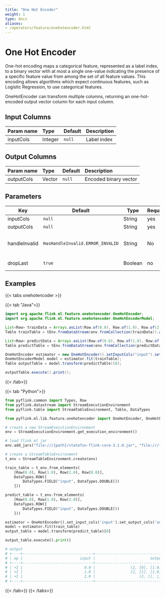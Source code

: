 ```yaml
---
title: "One Hot Encoder"
weight: 1
type: docs
aliases:
- /operators/feature/onehotencoder.html
---
```

<!--
Licensed to the Apache Software Foundation (ASF) under one
or more contributor license agreements.  See the NOTICE file
distributed with this work for additional information
regarding copyright ownership.  The ASF licenses this file
to you under the Apache License, Version 2.0 (the
"License"); you may not use this file except in compliance
with the License.  You may obtain a copy of the License at

  http://www.apache.org/licenses/LICENSE-2.0

Unless required by applicable law or agreed to in writing,
software distributed under the License is distributed on an
"AS IS" BASIS, WITHOUT WARRANTIES OR CONDITIONS OF ANY
KIND, either express or implied.  See the License for the
specific language governing permissions and limitations
under the License.
-->

# One Hot Encoder

One-hot encoding maps a categorical feature, represented as a label index, to a
binary vector with at most a single one-value indicating the presence of a
specific feature value from among the set of all feature values. This encoding
allows algorithms which expect continuous features, such as Logistic Regression,
to use categorical features.

OneHotEncoder can transform multiple columns, returning an one-hot-encoded
output vector column for each input column.

## Input Columns

| Param name | Type    | Default | Description |
| :--------- | :------ | :------ | :---------- |
| inputCols  | Integer | `null`  | Label index |

## Output Columns

| Param name | Type   | Default | Description           |
| :--------- | :----- | :------ | :-------------------- |
| outputCols | Vector | `null`  | Encoded binary vector |

## Parameters

| Key           | Default                          | Type    | Required | Description                                                  |
| ------------- | -------------------------------- | ------- | -------- | ------------------------------------------------------------ |
| inputCols     | `null`                           | String  | yes      | Input column names.                                          |
| outputCols    | `null`                           | String  | yes      | Output column names.                                         |
| handleInvalid | `HasHandleInvalid.ERROR_INVALID` | String  | No       | Strategy to handle invalid entries. Supported values: `HasHandleInvalid.ERROR_INVALID`, `HasHandleInvalid.SKIP_INVALID` |
| dropLast      | `true`                           | Boolean | no       | Whether to drop the last category.                           |

## Examples

{{< tabs onehotencoder >}}

{{< tab "Java">}}
```java
import org.apache.flink.ml.feature.onehotencoder.OneHotEncoder;
import org.apache.flink.ml.feature.onehotencoder.OneHotEncoderModel;

List<Row> trainData = Arrays.asList(Row.of(0.0), Row.of(1.0), Row.of(2.0), Row.of(0.0));
Table trainTable = tEnv.fromDataStream(env.fromCollection(trainData)).as("input");

List<Row> predictData = Arrays.asList(Row.of(0.0), Row.of(1.0), Row.of(2.0));
Table predictTable = tEnv.fromDataStream(env.fromCollection(predictData)).as("input");

OneHotEncoder estimator = new OneHotEncoder().setInputCols("input").setOutputCols("output");
OneHotEncoderModel model = estimator.fit(trainTable);
Table outputTable = model.transform(predictTable)[0];

outputTable.execute().print();
```
{{< /tab>}}

{{< tab "Python">}}
```python
from pyflink.common import Types, Row
from pyflink.datastream import StreamExecutionEnvironment
from pyflink.table import StreamTableEnvironment, Table, DataTypes

from pyflink.ml.lib.feature.onehotencoder import OneHotEncoder, OneHotEncoderModel

# create a new StreamExecutionEnvironment
env = StreamExecutionEnvironment.get_execution_environment()

# load flink ml jar
env.add_jars("file:///{path}/statefun-flink-core-3.1.0.jar", "file:///{path}/flink-ml-uber-{version}.jar")

# create a StreamTableEnvironment
t_env = StreamTableEnvironment.create(env)

train_table = t_env.from_elements(
    [Row(0.0), Row(1.0), Row(2.0), Row(0.0)],
    DataTypes.ROW([
        DataTypes.FIELD("input", DataTypes.DOUBLE())
    ]))

predict_table = t_env.from_elements(
    [Row(0.0), Row(1.0), Row(2.0)],
    DataTypes.ROW([
        DataTypes.FIELD("input", DataTypes.DOUBLE())
    ]))

estimator = OneHotEncoder().set_input_cols('input').set_output_cols('output')
model = estimator.fit(train_table)
output_table = model.transform(predict_table)[0]

output_table.execute().print()

# output
# +----+--------------------------------+--------------------------------+
# | op |                          input |                         output |
# +----+--------------------------------+--------------------------------+
# | +I |                            0.0 |                (2, [0], [1.0]) |
# | +I |                            1.0 |                (2, [1], [1.0]) |
# | +I |                            2.0 |                    (2, [], []) |
# +----+--------------------------------+--------------------------------+

```
{{< /tab>}}
{{< /tabs>}}







